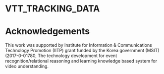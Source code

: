 # VTT_TRACKING_DATA

# Acknowledgements

This work was supported by Institute for Information & Communications Technology Promotion (IITP) grant funded by the Korea government (MSIT) (2017-0-01780, The technology development for event recognition/relational reasoning  and learning knowledge based system for video understanding.

